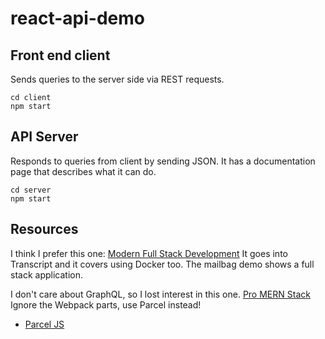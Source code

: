 # react-api-demo

## Front end client

Sends queries to the server side via REST requests.

    cd client
    npm start

## API Server

Responds to queries from client by sending JSON.
It has a documentation page that describes what it can do.

    cd server
    npm start

## Resources

I think I prefer this one: [Modern Full Stack Development](https://acm.percipio.com/books/6bd6da5d-c9d1-4855-8e42-ca1b70735eac)
It goes into Transcript and it covers using Docker too. The mailbag demo shows a full stack application.

I don't care about GraphQL, so I lost interest in this one. [Pro MERN Stack](https://acm.percipio.com/books/bae08639-c985-47d7-9ad8-58a15dcb1402#epubcfi(/6/254!/4/2%5Bepubmain%5D/2%5Bch0012_s1_8%5D/16/1:0))
Ignore the Webpack parts, use Parcel instead!

* [Parcel JS](https://parceljs.org)
